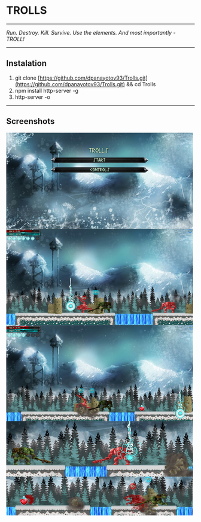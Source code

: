 
**TROLLS**
====================
----------


*Run. Destroy. Kill. Survive. Use the elements. And most importantly - TROLL!*


----------
**Instalation**
---------------------
1. git clone [https://github.com/dpanayotov93/Trolls.git](https://github.com/dpanayotov93/Trolls.git) && cd Trolls
2. npm install http-server -g
3. http-server -o   

----------
**Screenshots**
---------------------


![Screenshots](https://raw.githubusercontent.com/dpanayotov93/Trolls/master/assets/trolls_screenshots_master.jpg)